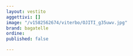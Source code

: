 ```yaml
---
layout: vestito
aggettivi: []
image: "/v1582562674/viterbo/OJITI_g35uwv.jpg"
brand: bagatelle
ordine: 
published: false

---
```

